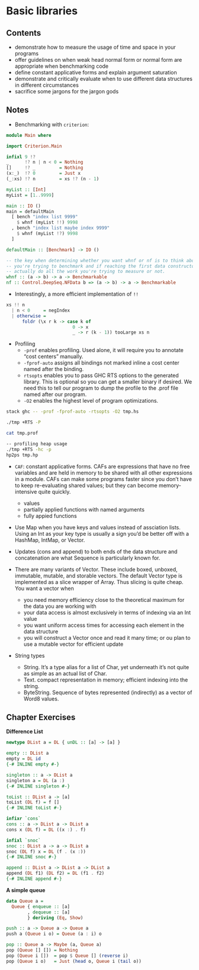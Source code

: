 # Basic libraries

## Contents

  - demonstrate how to measure the usage of time and space in your
    programs
  - offer guidelines on when weak head normal form or normal form are
    appropriate when benchmarking code
  - define constant applicative forms and explain argument saturation
  - demonstrate and critically evaluate when to use different data
    structures in different circumstances
  - sacrifice some jargons for the jargon gods

## Notes

  - Benchmarking with `criterion`:

<!-- end list -->

``` haskell
module Main where

import Criterion.Main

infixl 9 !?
_      !? n | n < 0 = Nothing
[]     !? _         = Nothing
(x:_)  !? 0         = Just x
(_:xs) !? n         = xs !? (n - 1)

myList :: [Int]
myList = [1..9999]

main :: IO ()
main = defaultMain
  [ bench "index list 9999"
    $ whnf (myList !!) 9998
  , bench "index list maybe index 9999"
    $ whnf (myList !?) 9998
  ]
```

``` haskell
defaultMain :: [Benchmark] -> IO ()

-- the key when determining whether you want whnf or nf is to think about what
-- you're trying to benchmark and if reaching the first data constructor will
-- actually do all the work you're trying to measure or not.
whnf :: (a -> b) -> a -> Benchmarkable
nf :: Control.DeepSeq.NFData b => (a -> b) -> a -> Benchmarkable
```

  - Interestingly, a more efficient implementation of `!!`

<!-- end list -->

``` haskell
xs !! n
  | n < 0     = negIndex
  | otherwise =
      foldr (\x r k -> case k of
                         0 -> x
                         _ -> r (k - 1)) tooLarge xs n
```

  - Profiling
      - `-prof` enables profiling. Used alone, it will require you to
        annotate “cost centers” manually.
      - `-fprof-auto` assigns all bindings not marked inline a cost
        center named after the binding.
      - `rtsopts` enables you to pass GHC RTS options to the generated
        library. This is optional so you can get a smaller binary if
        desired. We need this to tell our program to dump the profile to
        the .prof file named after our program.
      - `-O2` enables the highest level of program optimizations.

<!-- end list -->

``` bash
stack ghc -- -prof -fprof-auto -rtsopts -O2 tmp.hs

./tmp +RTS -P

cat tmp.prof

-- profiling heap usage
./tmp +RTS -hc -p
hp2ps tmp.hp
```

  - `CAF`: constant applicative forms. CAFs are expressions that have no
    free variables and are held in memory to be shared with all other
    expressions in a module. CAFs can make some programs faster since
    you don’t have to keep re-evaluating shared values; but they can
    become memory-intensive quite quickly.
    
      - values
      - partially applied functions with named arguments
      - fully appied functions

  - Use Map when you have keys and values instead of assciation lists.
    Using an Int as your key type is usually a sign you’d be better off
    with a HashMap, IntMap, or Vector.

  - Updates (cons and append) to both ends of the data structure and
    concatenation are what Sequence is particularly known for.

  - There are many variants of Vector. These include boxed, unboxed,
    immutable, mutable, and storable vectors. The default Vector type is
    implemented as a slice wrapper of Array. Thus slicing is quite
    cheap. You want a vector when
    
      - you need memory efficiency close to the theoretical maximum for
        the data you are working with
      - your data access is almost exclusively in terms of indexing via
        an Int value
      - you want uniform access times for accessing each element in the
        data structure
      - you will construct a Vector once and read it many time; or ou
        plan to use a mutable vector for efficient update

  - String types
    
      - String. It’s a type alias for a list of Char, yet underneath
        it’s not quite as simple as an actual list of Char.
      - Text. compact representation in memory; efficient indexing into
        the string.
      - ByteString. Sequence of bytes represented (indirectly) as a
        vector of Word8 values.

## Chapter Exercises

**Difference List**

``` haskell literate haskell
newtype DList a = DL { unDL :: [a] -> [a] }

empty :: DList a
empty = DL id
{-# INLINE empty #-}

singleton :: a -> DList a
singleton a = DL (a :)
{-# INLINE singleton #-}

toList :: DList a -> [a]
toList (DL f) = f []
{-# INLINE toList #-}

infixr `cons`
cons :: a -> DList a -> DList a
cons x (DL f) = DL ((x :) . f)

infixl `snoc`
snoc :: DList a -> a -> DList a
snoc (DL f) x = DL (f . (x :))
{-# INLINE snoc #-}

append :: DList a -> DList a -> DList a
append (DL f1) (DL f2) = DL (f1 . f2)
{-# INLINE append #-}
```

**A simple queue**

``` haskell literate haskell
data Queue a =
  Queue { enqueue :: [a]
        , dequeue :: [a]
        } deriving (Eq, Show)

push :: a -> Queue a -> Queue a
push a (Queue i o) = Queue (a : i) o

pop :: Queue a -> Maybe (a, Queue a)
pop (Queue [] []) = Nothing
pop (Queue i [])  = pop $ Queue [] (reverse i)
pop (Queue i o)   = Just (head o, Queue i (tail o))
```
